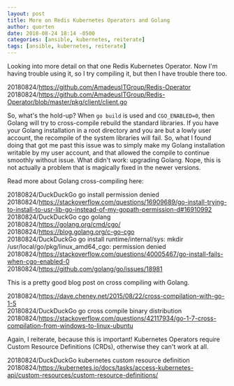 ```yaml
---
layout: post
title: More on Redis Kubernetes Operators and Golang
author: quorten
date: 2018-08-24 18:14 -0500
categories: [ansible, kubernetes, reiterate]
tags: [ansible, kubernetes, reiterate]
---
```


Looking into more detail on that one Redis Kubernetes Operator.  Now
I'm having trouble using it, so I try compiling it, but then I have
trouble there too.

20180824/https://github.com/AmadeusITGroup/Redis-Operator  
20180824/https://github.com/AmadeusITGroup/Redis-Operator/blob/master/pkg/client/client.go

So, what's the hold-up?  When `go build` is used and `CGO_ENABLED=0`,
then Golang will try to cross-compile rebuild the standard libraries.
If you have your Golang installation in a root directory and you are
but a lowly user account, the recompile of the system libraries will
fail.  So, what I found doing that got me past this issue was to
simply make my Golang installation writable by my user account, and
that allowed the compile to continue smoothly without issue.  What
didn't work: upgrading Golang.  Nope, this is not actually a problem
that is magically fixed in the newer versions.

<!-- more -->

Read more about Golang cross-compiling here:

20180824/DuckDuckGo go install permission denied  
20180824/https://stackoverflow.com/questions/16909689/go-install-trying-to-install-to-usr-lib-go-instead-of-my-gopath-permission-d#16910992  
20180824/DuckDuckGo cgo golang  
20180824/https://golang.org/cmd/cgo/  
20180824/https://blog.golang.org/c-go-cgo  
20180824/DuckDuckGo go install runtime/internal/sys: mkdir
  /usr/local/go/pkg/linux_amd64_cgo: permission denied  
20180824/https://stackoverflow.com/questions/40005467/go-install-fails-when-cgo-enabled-0  
20180824/https://github.com/golang/go/issues/18981

This is a pretty good blog post on cross compiling with Golang.

20180824/https://dave.cheney.net/2015/08/22/cross-compilation-with-go-1-5  
20180824/DuckDuckGo go cross compile binary distribution  
20180824/https://stackoverflow.com/questions/42117934/go-1-7-cross-compilation-from-windows-to-linux-ubuntu

Again, I reiterate, because this is important!  Kubernetes Operators
require Custom Resource Definitions (CRDs), otherwise they can't work
at all.

20180824/DuckDuckGo kubernetes custom resource definition  
20180824/https://kubernetes.io/docs/tasks/access-kubernetes-api/custom-resources/custom-resource-definitions/

